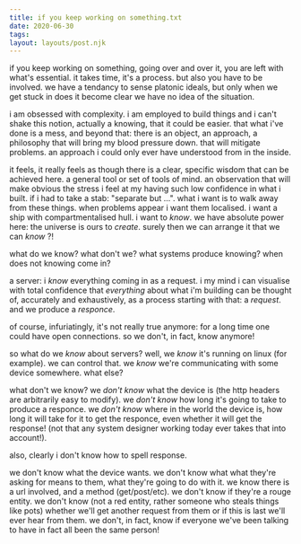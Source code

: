 ```yaml
---
title: if you keep working on something.txt
date: 2020-06-30
tags:
layout: layouts/post.njk
---
```


if you keep working on something,
going over and over it,
you are left with what's essential.
it takes time, it's a process.
but also you have to be involved.
we have a tendancy to sense platonic
ideals, but only when we get stuck
in does it become clear we have no
idea of the situation.

i am obsessed with complexity.
i am employed to build things
and i can't shake this notion,
actually a knowing, that it could
be easier. that what i've done is
a mess, and beyond that: there
is an object, an approach, a
philosophy that will bring my
blood pressure down. that will
mitigate problems. an approach
i could only ever have understood
from in the inside.

it feels, it really feels as though
there is a clear, specific wisdom
that can be achieved here. a general
tool or set of tools of mind. an
observation that will make obvious
the stress i feel at my having such
low confidence in what i built.
if i had to take a stab: "separate
but ...". what i want is to walk
away from these things. when problems
appear i want them localised. i
want a ship with compartmentalised
hull. i want to _know_. we have
absolute power here: the universe is
ours to _create_. surely then we
can arrange it that we can _know_ ?!

what do we know? what don't we?
what systems produce knowing? when
does not knowing come in?

a server: i _know_ everything coming
in as a request. i my mind i can
visualise with total confidence that
_everything_ about what i'm building
can be thought of, accurately and
exhaustively, as a process starting
with that: a _request_. and we produce
a _responce_.

of course, infuriatingly, it's not
really true anymore: for a long time
one could have open connections.
so we don't, in fact, know anymore!

so what do we _know_ about servers?
well, we _know_ it's running on linux
(for example). we can control that.
we _know_ we're communicating with
some device somewhere. what else?

what don't we know? we _don't know_
what the device is (the http headers
are arbitrarily easy to modify).
we _don't know_ how long it's going
to take to produce a responce. we
_don't know_ where in the world the
device is, how long it will take for
it to get the responce, even whether
it will get the response! (not that
any system designer working today
ever takes that into account!).

also, clearly i don't know how to
spell response.

we don't know what the device wants.
we don't know what what they're asking
for means to them, what they're going
to do with it.
we know there is a url involved,
and a method (get/post/etc). we don't
know if they're a rouge entity. we
don't know (not a red entity, rather
someone who steals things like pots)
whether we'll get another request from
them or if this is last we'll ever hear
from them. we don't, in fact, know if
everyone we've been talking to have
in fact all been the same person!